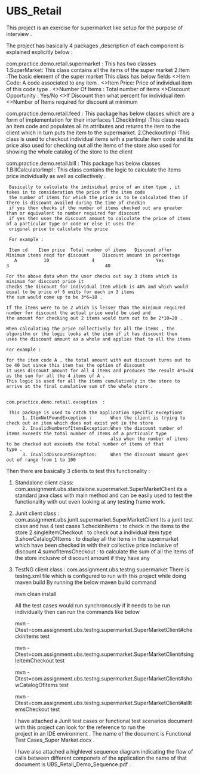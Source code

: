 # UBS_Retail
This project is an exercise for supermarket like setup for the purpose of interview .

The project has basically 4 packages ,description of each component is explained explicitly below :

com.practice.demo.retail.supermarket : 
  This has two classes 
     1.SuperMarket: This class contains all the items of the super market 
     2.Item :The basic element of the super market 
       This class has below fields 
       <>Item Code: A code associated to any item .
       <>Item Price: Price of individual item of this code type .
       <>Number Of Items : Total number of items 
       <>Discount Opportunity : Yes/No
       <>If Discount then what percent for individual item 
       <>Number of Items required for discount at minimum 

com.practice.demo.retail.feed : 
  This package has below classes which are a form of implementation for their interfaces 
     1.CheckInImpl :This class reads an item code and populates all its attributes and returns
                    the item to the client which in turn puts the item to the supermarket.
     2.CheckoutImpl :This class is used to checkout individual items with a particular item code
                     and its price also used for checking out all the items of the store also used
                     for showing the whole catalog of the store to the client
 
 com.practice.demo.retail.bill : 
 This package has below classes 
     1.BillCalculatorImpl : This class contains the logic to calculate the items price individually as well as collectively .
     
     Basically to calculate the individual price of an item type , it takes in to consideration the price of the item code 
     the number of items for which the price is to be calculated then if there is discount availed during the time of checkin
     if yes then checks if the number of items checked out are greater than or equivalent to number required for discount 
     if yes then uses the discount amount to calculate the price of items of a particular type or code or else it uses the 
     original price to calculate the price 
     
     For example : 
     
     Item cd	Item price	Total number of items 	Discount offer 	Minimum items reqd for discount 	Discount amount in percentage 
       A	      10	            4	                    Yes 	             3 	                                  40

    For the above data when the user checks out say 3 items which is minimum for discount price it 
    checks the discount for individual item which is 40% and which would equal to be price of 6 units for each in 3 items
    the sum would come up to be 3*6=18 .
    
    If the items were to be 2 which is lesser than the minimum required number for discount the actual price would be used and 
    the amount for checking out 2 items would turn out to be 2*10=20 . 
    
    When calculating the price collectively for all the items , the algorithm or the logic looks at the item if it has discount then
    uses the discount amount as a whole and applies that to all the items 
    
    For example :
    
    for the item code A , the total amount with out discount turns out to be 40 but since this item has the option of discount
    it uses discount amount for all 4 items and produces the result 4*6=24 as the sum for all the 4 items of A .
    This logic is used for all the items cumulatively in the store to arrive at the final cumulative sum of the whole store .

     
    com.practice.demo.retail.exception  : 
     
     This package is used to catch the application specific exceptions 
          1. ItemNotFoundException :       When the client is trying to check out an item which does not exist yet in the store 
          2. InvalidNumberofItemsException:When the discount number of items exceeds the total number of items of a particualr type 
                                           also when the number of items to be checked out exceeds the total number of items of that                                                type .
          3. InvalidDiscountException:     When the discount amount goes out of range from 1 to 100 
 
       
  
Then there are basically 3 clients to test this functionality :

1. Standalone client class: com.assignment.ubs.standalone.supermarket.SuperMarketClient
   its a standard java class with main method and can be easily used to test the functionality with out even looking at any testing 
   frame work.

2. Junit client class : com.assignment.ubs.junit.supermarket.SuperMarketClient
   Its a junit test class and has 4 test cases
   1.checkinItems : to check in the items to the store 
   2.singleItemCheckout : to check out a individual item type 
   3.showCatalogOfItems : to display all the items in the supermarket which have been checked in with their collective price inclusive 
                          of discount 
   4.sumofItemsCheckout : to calculate the sum of all the items of the store inclusive of discount amount if they have any 

3. TestNG client class : com.assignment.ubs.testng.supermarket
   There is testng.xml file which is configured to run with this project while doing maven build 
   By running the below maven build command 
   
   mvn clean install 
   
   All the test cases would run synchronously if it needs to be run individually then can run the commands like below 
   
   
   mvn -Dtest=com.assignment.ubs.testng.supermarket.SuperMarketClient#checkinItems test
   
   mvn -Dtest=com.assignment.ubs.testng.supermarket.SuperMarketClient#singleItemCheckout test
   
   mvn -Dtest=com.assignment.ubs.testng.supermarket.SuperMarketClient#showCatalogOfItems test
   
   mvn -Dtest=com.assignment.ubs.testng.supermarket.SuperMarketClient#allItemsCheckout test
   
   
   I have attached a Junit test cases or functional test scenarios document with this project can look for the reference to run the    
   project in an IDE environment . The name of the document is Functional Test Cases_Super Market.docx  .
   
   I have also attached a highlevel sequence diagram indicating the flow of calls between different componets of the application
   the name of that document is UBS_Retail_Demo_Sequence.pdf .
   
